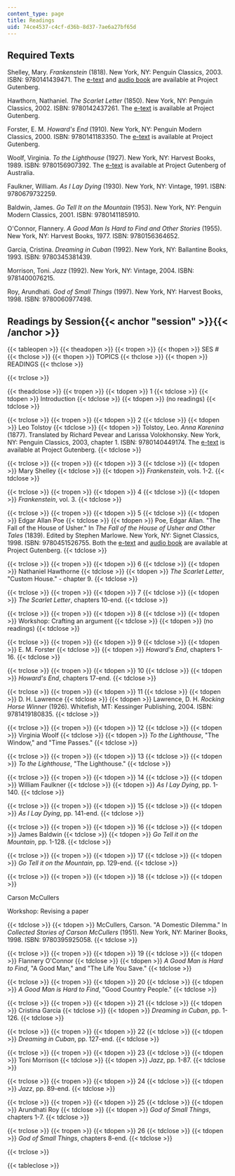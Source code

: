 ```yaml
---
content_type: page
title: Readings
uid: 74ce4537-c4cf-d36b-8d37-7ae6a27bf65d
---
```


Required Texts
--------------

Shelley, Mary. _Frankenstein_ (1818). New York, NY: Penguin Classics, 2003. ISBN: 9780141439471. The [e-text](http://www.gutenberg.org/etext/84) and [audio book](http://www.gutenberg.org/etext/20038) are available at Project Gutenberg.

Hawthorn, Nathaniel. _The Scarlet Letter_ (1850). New York, NY: Penguin Classics, 2002. ISBN: 9780142437261. The [e-text](http://www.gutenberg.org/etext/33) is available at Project Gutenberg.

Forster, E. M. _Howard's End_ (1910). New York, NY: Penguin Modern Classics, 2000. ISBN: 9780141183350. The [e-text](http://www.gutenberg.org/etext/2891) is available at Project Gutenberg.

Woolf, Virginia. _To the Lighthouse_ (1927). New York, NY: Harvest Books, 1989. ISBN: 9780156907392. The [e-text](http://gutenberg.net.au/ebooks01/0100101.txt) is available at Project Gutenberg of Australia.

Faulkner, William. _As I Lay Dying_ (1930). New York, NY: Vintage, 1991. ISBN: 9780679732259.

Baldwin, James. _Go Tell It on the Mountain_ (1953). New York, NY: Penguin Modern Classics, 2001. ISBN: 9780141185910.

O'Connor, Flannery. _A Good Man Is Hard to Find and Other Stories_ (1955). New York, NY: Harvest Books, 1977. ISBN: 9780156364652.

Garcia, Cristina. _Dreaming in Cuban_ (1992). New York, NY: Ballantine Books, 1993. ISBN: 9780345381439.

Morrison, Toni. _Jazz_ (1992). New York, NY: Vintage, 2004. ISBN: 9781400076215.

Roy, Arundhati. _God of Small Things_ (1997). New York, NY: Harvest Books, 1998. ISBN: 9780060977498.

Readings by Session{{< anchor "session" >}}{{< /anchor >}}
----------------------------------------------------------

{{< tableopen >}}
{{< theadopen >}}
{{< tropen >}}
{{< thopen >}}
SES #
{{< thclose >}}
{{< thopen >}}
TOPICS
{{< thclose >}}
{{< thopen >}}
READINGS
{{< thclose >}}

{{< trclose >}}

{{< theadclose >}}
{{< tropen >}}
{{< tdopen >}}
1
{{< tdclose >}}
{{< tdopen >}}
Introduction
{{< tdclose >}}
{{< tdopen >}}
(no readings)
{{< tdclose >}}

{{< trclose >}}
{{< tropen >}}
{{< tdopen >}}
2
{{< tdclose >}}
{{< tdopen >}}
Leo Tolstoy
{{< tdclose >}}
{{< tdopen >}}
Tolstoy, Leo. _Anna Karenina_ (1877). Translated by Richard Pevear and Larissa Volokhonsky. New York, NY: Penguin Classics, 2003, chapter 1. ISBN: 9780140449174. The [e-text](http://www.gutenberg.org/etext/1399) is available at Project Gutenberg.
{{< tdclose >}}

{{< trclose >}}
{{< tropen >}}
{{< tdopen >}}
3
{{< tdclose >}}
{{< tdopen >}}
Mary Shelley
{{< tdclose >}}
{{< tdopen >}}
_Frankenstein_, vols. 1-2.
{{< tdclose >}}

{{< trclose >}}
{{< tropen >}}
{{< tdopen >}}
4
{{< tdclose >}}
{{< tdopen >}}
_Frankenstein_, vol. 3.
{{< tdclose >}}

{{< trclose >}}
{{< tropen >}}
{{< tdopen >}}
5
{{< tdclose >}}
{{< tdopen >}}
Edgar Allan Poe
{{< tdclose >}}
{{< tdopen >}}
Poe, Edgar Allan. "The Fall of the House of Usher." In _The Fall of the House of Usher and Other Tales_ (1839). Edited by Stephen Marlowe. New York, NY: Signet Classics, 1998. ISBN: 9780451526755. Both the [e-text](http://www.gutenberg.org/etext/1399) and [audio book](http://www.gutenberg.org/etext/6557) are available at Project Gutenberg.
{{< tdclose >}}

{{< trclose >}}
{{< tropen >}}
{{< tdopen >}}
6
{{< tdclose >}}
{{< tdopen >}}
Nathaniel Hawthorne
{{< tdclose >}}
{{< tdopen >}}
_The Scarlet Letter_, "Custom House." - chapter 9.
{{< tdclose >}}

{{< trclose >}}
{{< tropen >}}
{{< tdopen >}}
7
{{< tdclose >}}
{{< tdopen >}}
_The Scarlet Letter_, chapters 10-end.
{{< tdclose >}}

{{< trclose >}}
{{< tropen >}}
{{< tdopen >}}
8
{{< tdclose >}}
{{< tdopen >}}
Workshop: Crafting an argument
{{< tdclose >}}
{{< tdopen >}}
(no readings)
{{< tdclose >}}

{{< trclose >}}
{{< tropen >}}
{{< tdopen >}}
9
{{< tdclose >}}
{{< tdopen >}}
E. M. Forster
{{< tdclose >}}
{{< tdopen >}}
_Howard's End_, chapters 1-16.
{{< tdclose >}}

{{< trclose >}}
{{< tropen >}}
{{< tdopen >}}
10
{{< tdclose >}}
{{< tdopen >}}
_Howard's End_, chapters 17-end.
{{< tdclose >}}

{{< trclose >}}
{{< tropen >}}
{{< tdopen >}}
11
{{< tdclose >}}
{{< tdopen >}}
D. H. Lawrence
{{< tdclose >}}
{{< tdopen >}}
Lawrence, D. H. _Rocking Horse Winner_ (1926). Whitefish, MT: Kessinger Publishing, 2004. ISBN: 9781419180835.
{{< tdclose >}}

{{< trclose >}}
{{< tropen >}}
{{< tdopen >}}
12
{{< tdclose >}}
{{< tdopen >}}
Virginia Woolf
{{< tdclose >}}
{{< tdopen >}}
_To the Lighthouse_, "The Window," and "Time Passes."
{{< tdclose >}}

{{< trclose >}}
{{< tropen >}}
{{< tdopen >}}
13
{{< tdclose >}}
{{< tdopen >}}
_To the Lighthouse_, "The Lighthouse."
{{< tdclose >}}

{{< trclose >}}
{{< tropen >}}
{{< tdopen >}}
14
{{< tdclose >}}
{{< tdopen >}}
William Faulkner
{{< tdclose >}}
{{< tdopen >}}
_As I Lay Dying_, pp. 1-140.
{{< tdclose >}}

{{< trclose >}}
{{< tropen >}}
{{< tdopen >}}
15
{{< tdclose >}}
{{< tdopen >}}
_As I Lay Dying_, pp. 141-end.
{{< tdclose >}}

{{< trclose >}}
{{< tropen >}}
{{< tdopen >}}
16
{{< tdclose >}}
{{< tdopen >}}
James Baldwin
{{< tdclose >}}
{{< tdopen >}}
_Go Tell it on the Mountain_, pp. 1-128.
{{< tdclose >}}

{{< trclose >}}
{{< tropen >}}
{{< tdopen >}}
17
{{< tdclose >}}
{{< tdopen >}}
_Go Tell it on the Mountain_, pp. 129-end.
{{< tdclose >}}

{{< trclose >}}
{{< tropen >}}
{{< tdopen >}}
18
{{< tdclose >}}
{{< tdopen >}}


Carson McCullers

Workshop: Revising a paper


{{< tdclose >}}
{{< tdopen >}}
McCullers, Carson. "A Domestic Dilemma." In _Collected Stories of Carson McCullers_ (1951). New York, NY: Mariner Books, 1998. ISBN: 9780395925058.
{{< tdclose >}}

{{< trclose >}}
{{< tropen >}}
{{< tdopen >}}
19
{{< tdclose >}}
{{< tdopen >}}
Flannery O'Connor
{{< tdclose >}}
{{< tdopen >}}
_A Good Man is Hard to Find_, "A Good Man," and "The Life You Save."
{{< tdclose >}}

{{< trclose >}}
{{< tropen >}}
{{< tdopen >}}
20
{{< tdclose >}}
{{< tdopen >}}
_A Good Man is Hard to Find_, "Good Country People."
{{< tdclose >}}

{{< trclose >}}
{{< tropen >}}
{{< tdopen >}}
21
{{< tdclose >}}
{{< tdopen >}}
Cristina Garcia
{{< tdclose >}}
{{< tdopen >}}
_Dreaming in Cuban_, pp. 1-126.
{{< tdclose >}}

{{< trclose >}}
{{< tropen >}}
{{< tdopen >}}
22
{{< tdclose >}}
{{< tdopen >}}
_Dreaming in Cuban_, pp. 127-end.
{{< tdclose >}}

{{< trclose >}}
{{< tropen >}}
{{< tdopen >}}
23
{{< tdclose >}}
{{< tdopen >}}
Toni Morrison
{{< tdclose >}}
{{< tdopen >}}
_Jazz_, pp. 1-87.
{{< tdclose >}}

{{< trclose >}}
{{< tropen >}}
{{< tdopen >}}
24
{{< tdclose >}}
{{< tdopen >}}
_Jazz_, pp. 89-end.
{{< tdclose >}}

{{< trclose >}}
{{< tropen >}}
{{< tdopen >}}
25
{{< tdclose >}}
{{< tdopen >}}
Arundhati Roy
{{< tdclose >}}
{{< tdopen >}}
_God of Small Things_, chapters 1-7.
{{< tdclose >}}

{{< trclose >}}
{{< tropen >}}
{{< tdopen >}}
26
{{< tdclose >}}
{{< tdopen >}}
_God of Small Things_, chapters 8-end.
{{< tdclose >}}

{{< trclose >}}

{{< tableclose >}}